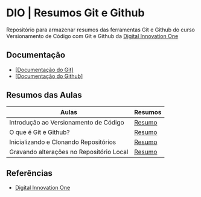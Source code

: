 # DIO | Resumos Git e Github

Repositório para armazenar resumos das ferramentas Git e Github do curso Versionamento de Código com Git e Github da [Digital Innovation One](https://www.dio.me/)

## Documentação 

- [[Documentação do Git]](https://git-scm.com/doc)
- [[Documentação do Github]](https://docs.github.com/)

## Resumos das Aulas

| Aulas | Resumos |
| -------|-------|
| Introdução ao Versionamento de Código | [Resumo]()
| O que é Git e Github? | [Resumo]()
| Inicializando e Clonando Repositórios | [Resumo]()
| Gravando alterações no Repositório Local | [Resumo]()

## Referências

- [Digital Innovation One](https://www.dio.me/)